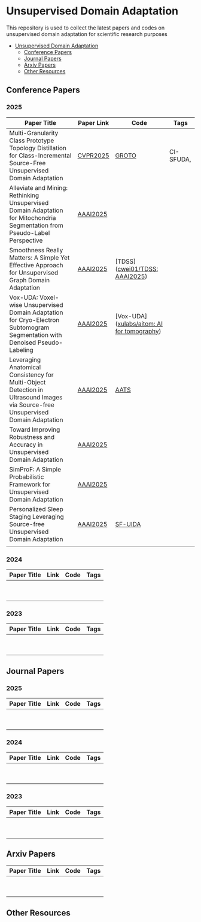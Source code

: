 # Unsupervised Domain Adaptation

This repository is used to collect the latest papers and codes on unsupervised domain adaptation for scientific research purposes

- [Unsupervised Domain Adaptation](#Unsupervised-Domain-Adaptation)
  - [Conference Papers](#Conference-Paepers)
  - [Journal Papers](#Journal-Papers)
  - [Arxiv Papers](#Arxiv-Papers)
  - [Other Resources](#Other-Resources)

## Conference Papers

### 2025

| Paper Title                                                  | Paper Link                                                   | Code                                                         | Tags      |
| ------------------------------------------------------------ | ------------------------------------------------------------ | ------------------------------------------------------------ | --------- |
| Multi-Granularity Class Prototype Topology Distillation for Class-Incremental Source-Free Unsupervised Domain Adaptation | [CVPR2025](https://openreview.net/forum?id=Bkpag7ixlL)       | [GROTO](https://github.com/dengpeihua/GROTO)                 | CI-SFUDA, |
| Alleviate and Mining: Rethinking Unsupervised Domain Adaptation for Mitochondria Segmentation from Pseudo-Label Perspective | [AAAI2025](https://ojs.aaai.org/index.php/AAAI/article/view/32234) |                                                              |           |
| Smoothness Really Matters: A Simple Yet Effective Approach for Unsupervised Graph Domain Adaptation | [AAAI2025](https://ojs.aaai.org/index.php/AAAI/article/view/33743) | [TDSS]([cwei01/TDSS: AAAI2025](https://github.com/cwei01/TDSS)) |           |
| Vox-UDA: Voxel-wise Unsupervised Domain Adaptation for Cryo-Electron Subtomogram Segmentation with Denoised Pseudo-Labeling | [AAAI2025](https://ojs.aaai.org/index.php/AAAI/article/view/32019) | [Vox-UDA]([xulabs/aitom: AI for tomography](https://github.com/xulabs/aitom)) |           |
| Leveraging Anatomical Consistency for Multi-Object Detection in Ultrasound Images via Source-free Unsupervised Domain Adaptation | [AAAI2025](https://ojs.aaai.org/index.php/AAAI/article/view/32700 ) | [AATS]([xmed-lab/AATS](https://github.com/xmed-lab/AATS))    |           |
| Toward Improving Robustness and Accuracy in Unsupervised Domain Adaptation | [AAAI2025](https://ojs.aaai.org/index.php/AAAI/article/view/32750) |                                                              |           |
| SimProF: A Simple Probabilistic Framework for Unsupervised Domain Adaptation | [AAAI2025](https://ojs.aaai.org/index.php/AAAI/article/view/35413) |                                                              |           |
| Personalized Sleep Staging Leveraging Source-free Unsupervised Domain Adaptation | [AAAI2025](https://ojs.aaai.org/index.php/AAAI/article/view/33592) | [SF-UIDA](https://github.com/xiaobaben/SF-UIDA)              |           |
|                                                              |                                                              |                                                              |           |



### 2024

| Paper Title | Link | Code | Tags |
| ----------- | ---- | ---- | ---- |
|             |      |      |      |
|             |      |      |      |
|             |      |      |      |
|             |      |      |      |
|             |      |      |      |
|             |      |      |      |
|             |      |      |      |
|             |      |      |      |
|             |      |      |      |



### 2023

| Paper Title | Link | Code | Tags |
| ----------- | ---- | ---- | ---- |
|             |      |      |      |
|             |      |      |      |
|             |      |      |      |
|             |      |      |      |
|             |      |      |      |
|             |      |      |      |
|             |      |      |      |
|             |      |      |      |
|             |      |      |      |



## Journal Papers

### 2025

| Paper Title | Link | Code | Tags |
| ----------- | ---- | ---- | ---- |
|             |      |      |      |
|             |      |      |      |
|             |      |      |      |
|             |      |      |      |
|             |      |      |      |
|             |      |      |      |
|             |      |      |      |
|             |      |      |      |
|             |      |      |      |



### 2024

| Paper Title | Link | Code | Tags |
| ----------- | ---- | ---- | ---- |
|             |      |      |      |
|             |      |      |      |
|             |      |      |      |
|             |      |      |      |
|             |      |      |      |
|             |      |      |      |
|             |      |      |      |
|             |      |      |      |
|             |      |      |      |



### 2023

| Paper Title | Link | Code | Tags |
| ----------- | ---- | ---- | ---- |
|             |      |      |      |
|             |      |      |      |
|             |      |      |      |
|             |      |      |      |
|             |      |      |      |
|             |      |      |      |
|             |      |      |      |
|             |      |      |      |
|             |      |      |      |



## Arxiv Papers

| Paper Title | Link | Code | Tags |
| ----------- | ---- | ---- | ---- |
|             |      |      |      |
|             |      |      |      |
|             |      |      |      |
|             |      |      |      |
|             |      |      |      |
|             |      |      |      |
|             |      |      |      |
|             |      |      |      |
|             |      |      |      |



## Other Resources

